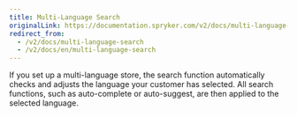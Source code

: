 ```yaml
---
title: Multi-Language Search
originalLink: https://documentation.spryker.com/v2/docs/multi-language-search
redirect_from:
  - /v2/docs/multi-language-search
  - /v2/docs/en/multi-language-search
---
```


If you set up a multi-language store, the search function automatically checks and adjusts the language your customer has selected. All search functions, such as auto-complete or auto-suggest, are then applied to the selected language.
